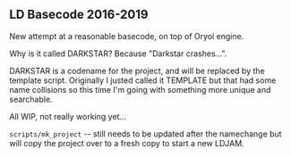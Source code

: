 LD Basecode 2016-2019
-----------------

New attempt at a reasonable basecode, on top of Oryol engine. 

Why is it called DARKSTAR? Because "Darkstar crashes...".

DARKSTAR is a codename for the project, and will be replaced by the template script. Originally
I justed called it TEMPLATE but that had some name collisions so this time I'm going with something
more unique and searchable.

All WIP, not really working yet...

`scripts/mk_project` -- still needs to be updated after the namechange but will copy the project over to a
fresh copy to start a new LDJAM. 

